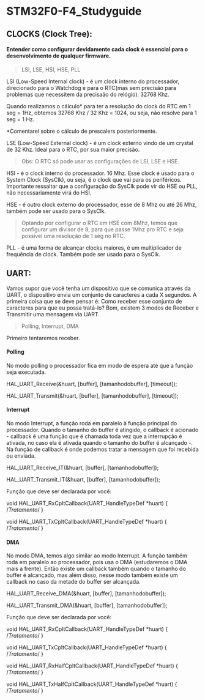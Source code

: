 # STM32F0-F4_Studyguide

## CLOCKS (Clock Tree): 
#### Entender como configurar devidamente cada clock é essencial para o desenvolvimento de qualquer firmware.
> LSI, LSE, HSI, HSE, PLL

LSI (Low-Speed Internal clock) - é um clock interno do processador, direcionado para o Watchdog e para o RTC(mas sem precisão para problemas que necessitem da precisaão do relógio). 32768 Khz.

Quando realizamos o cálculo* para ter a resolução do clock do RTC em 1 seg = 1Hz, obtemos 32768 Khz / 32 Khz = 1024, ou seja, não resolve para 1 seg = 1 Hz.

*Comentarei sobre o cálculo de prescalers posteriormente.

LSE (Low-Speed External clock) - é um clock externo vindo de um crystal de 32 Khz. Ideal para o RTC, por sua maior precisão.

> Obs: O RTC só pode usar as configurações de LSI, LSE e HSE.

HSI - é o clock interno do processador. 16 Mhz. Esse clock é usado para o System Clock (SysClk), ou seja, é o clock que vai para os periféricos. Importante ressaltar que a configuração do SysClk pode vir do HSE ou PLL, não necessariamente virá do HSI.

HSE - é outro clock externo do processador, esse de 8 Mhz ou até 26 Mhz, também pode ser usado para o SysClk.

> Optando por configurar o RTC em HSE com 8Mhz, temos que configurar um divisor de 8, para que passe 1Mhz pro RTC e seja possível uma resolução de 1 seg no RTC.

PLL - é uma forma de alcançar clocks maiores, é um multiplicador de frequência de clock. Também pode ser usado para o SysClk.

## UART:
Vamos supor que você tenha um dispositivo que se comunica através da UART, o dispositivo envia um conjunto de caracteres a cada X segundos. A primeira coisa que se deve pensar é: Como receber esse conjunto de caracteres para que eu possa tratá-lo?
Bom, existem 3 modos de Receber e Transmitir uma mensagem via UART. 

> Polling, Interrupt, DMA

Primeiro tentaremos receber.

#### Polling

No modo polling o processador fica em modo de espera até que a função seja executada.

HAL_UART_Receive(&huart, [buffer], [tamanhodobuffer], [timeout]);

HAL_UART_Transmit(&huart, [buffer], [tamanhodobuffer], [timeout]);

#### Interrupt

No modo Interrupt, a função roda em paralelo à função principal do processador. Quando o tamanho do buffer é atingido, o callback é acionado - callback é uma função que é chamada toda vez que a interrupção é ativada, no caso ela é ativada quando o tamanho do buffer é alcançado -. Na função de callback é onde podemos tratar a mensagem que foi recebida ou enviada.

HAL_UART_Receive_IT(&huart, [buffer], [tamanhodobuffer]);

HAL_UART_Transmit_IT(&huart, [buffer], [tamanhodobuffer]);

Função que deve ser declarada por você:

void HAL_UART_RxCpltCallback(UART_HandleTypeDef *huart) {
  /*Tratamento*/
}

void HAL_UART_TxCpltCallback(UART_HandleTypeDef *huart) {
  /*Tratamento*/
}

#### DMA

No modo DMA, temos algo similar ao modo Interrupt. A função também roda em paralelo ao processador, pois usa o DMA (estudaremos o DMA mais a frente). Então existe um callback também quando o tamanho do buffer é alcançado, mas além disso, nesse modo também existe um callback no caso da metade do buffer ser alcançada.

HAL_UART_Receive_DMA(&huart, [buffer], [tamanhodobuffer]);

HAL_UART_Transmit_DMA(&huart, [buffer], [tamanhodobuffer]);

Função que deve ser declarada por você:

void HAL_UART_RxCpltCallback(UART_HandleTypeDef *huart) {
  /*Tratamento*/
}

void HAL_UART_TxCpltCallback(UART_HandleTypeDef *huart) {
  /*Tratamento*/
}

void HAL_UART_RxHalfCpltCallback(UART_HandleTypeDef *huart) {
  /*Tratamento*/
}

void HAL_UART_TxHalfCpltCallback(UART_HandleTypeDef *huart) {
  /*Tratamento*/
}
